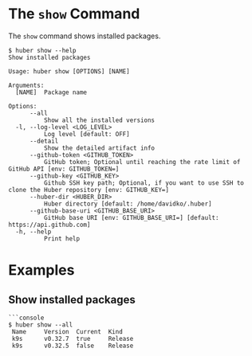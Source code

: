# The `show` Command

The `show` command shows installed packages.

```console
$ huber show --help
Show installed packages

Usage: huber show [OPTIONS] [NAME]

Arguments:
  [NAME]  Package name

Options:
      --all
          Show all the installed versions
  -l, --log-level <LOG_LEVEL>
          Log level [default: OFF]
      --detail
          Show the detailed artifact info
      --github-token <GITHUB_TOKEN>
          GitHub token; Optional until reaching the rate limit of GitHub API [env: GITHUB_TOKEN=]
      --github-key <GITHUB_KEY>
          Github SSH key path; Optional, if you want to use SSH to clone the Huber repository [env: GITHUB_KEY=]
      --huber-dir <HUBER_DIR>
          Huber directory [default: /home/davidko/.huber]
      --github-base-uri <GITHUB_BASE_URI>
          GitHub base URI [env: GITHUB_BASE_URI=] [default: https://api.github.com]
  -h, --help
          Print help
```

# Examples

## Show installed packages

```console
```console
$ huber show --all
 Name     Version  Current  Kind 
 k9s      v0.32.7  true     Release 
 k9s      v0.32.5  false    Release 
```
